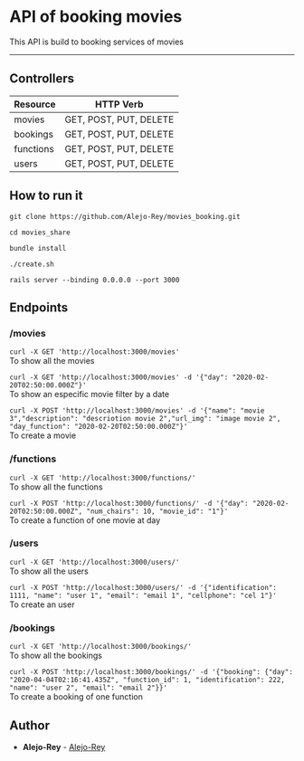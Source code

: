 # API of booking movies
This API is build to booking services of movies
_______

## Controllers

Resource 	   | HTTP Verb       |
--------------- | --------------- |
movies | GET, POST, PUT, DELETE |
bookings | GET, POST, PUT, DELETE |
functions | GET, POST, PUT, DELETE |
users | GET, POST, PUT, DELETE |


## How to run it

`git clone https://github.com/Alejo-Rey/movies_booking.git`

`cd movies_share`

`bundle install`

`./create.sh`

 `rails server --binding 0.0.0.0 --port 3000`


## Endpoints

### /movies

`curl -X GET 'http://localhost:3000/movies'`\
To show all the movies

`curl -X GET 'http://localhost:3000/movies' -d '{"day": "2020-02-20T02:50:00.000Z"}'`\
To show an especific movie filter by a date

`curl -X POST 'http://localhost:3000/movies' -d '{"name": "movie 3","description": "descriotion movie 2","url_img": "image movie 2", "day_function": "2020-02-20T02:50:00.000Z"}'`\
To create a movie

### /functions

`curl -X GET 'http://localhost:3000/functions/'`\
To show all the functions

`curl -X POST 'http://localhost:3000/functions/' -d '{"day": "2020-02-20T02:50:00.000Z", "num_chairs": 10, "movie_id": "1"}'`\
To create a function of one movie at day

### /users

`curl -X GET 'http://localhost:3000/users/'`\
To show all the users

`curl -X POST 'http://localhost:3000/users/' -d '{"identification": 1111, "name": "user 1", "email": "email 1", "cellphone": "cel 1"}'`\
To create an user

### /bookings

`curl -X GET 'http://localhost:3000/bookings/'`\
To show all the bookings

`curl -X POST 'http://localhost:3000/bookings/' -d '{"booking": {"day": "2020-04-04T02:16:41.435Z", "function_id": 1, "identification": 222, "name": "user 2", "email": "email 2"}}'`\
To create a booking of one function


 ## Author
 * **Alejo-Rey** - [Alejo-Rey](https://github.com/Alejo-Rey)